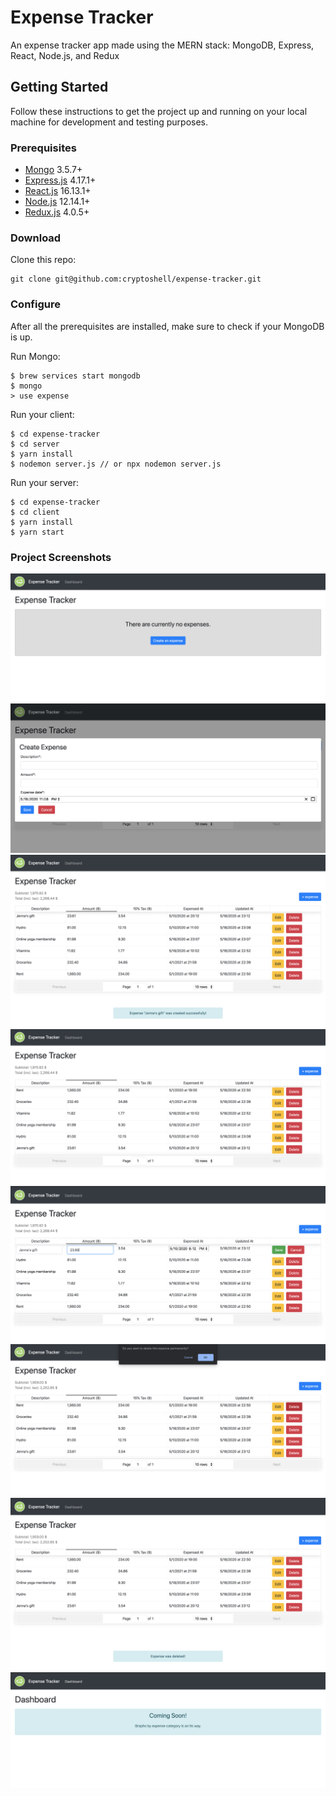 # Expense Tracker

An expense tracker app made using the MERN stack: MongoDB, Express, React, Node.js, and Redux

## Getting Started

Follow these instructions to get the project up and running on your local machine for development and testing purposes.

### Prerequisites

* [Mongo](https://www.mongodb.com/) 3.5.7+
* [Express.js](https://expressjs.com/) 4.17.1+
* [React.js](https://reactjs.org/) 16.13.1+
* [Node.js](https://nodejs.org/en/) 12.14.1+
* [Redux.js](https://redux.js.org/) 4.0.5+

### Download

Clone this repo:

```
git clone git@github.com:cryptoshell/expense-tracker.git
```

### Configure

After all the prerequisites are installed, make sure to check if your MongoDB is up.

Run Mongo:
```
$ brew services start mongodb
$ mongo
> use expense
```

Run your client:
```
$ cd expense-tracker
$ cd server
$ yarn install
$ nodemon server.js // or npx nodemon server.js
```

Run your server:
```
$ cd expense-tracker
$ cd client
$ yarn install
$ yarn start
```

### Project Screenshots
!["Empty state"](/docs/screenshots/empty-state.png "No expenses to show")
!["Create an expense"](/docs/screenshots/form.png "Create an expense")
!["New expense added"](/docs/screenshots/create-expense.png "New expense added")
!["Sort columns"](/docs/screenshots/sort.png "Sort expenses")
!["Edit rows"](/docs/screenshots/edit-expense.png "Edit an expense")
!["Confirm deletion"](/docs/screenshots/delete-confirmation.png "Delete expense confirmation")
!["Deleted expense"](/docs/screenshots/delete.png "Expense deleted")
!["Dashboard coming soon"](/docs/screenshots/dashboard-coming-soon.png "Dashboard preview")